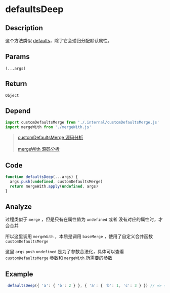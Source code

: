 # defaultsDeep

## Description
这个方法类似 [defaults](./defaults.md)，除了它会递归分配默认属性。
## Params
`(...args)`
## Return
`Object`
## Depend
```js
import customDefaultsMerge from './.internal/customDefaultsMerge.js'
import mergeWith from './mergeWith.js'
```
> [customDefaultsMerge 源码分析](../internal/customDefaultsMerge.md)
> <br/>
> <br/>
> [mergeWith 源码分析](./mergeWith.md)
> 

## Code
```js
function defaultsDeep(...args) {
  args.push(undefined, customDefaultsMerge)
  return mergeWith.apply(undefined, args)
}
```
## Analyze
过程类似于 `merge` ，但是只有在属性值为 `undefined` 或者 没有对应的属性时，才会合并

所以这里调用 `mergeWith` ，本质是调用 `baseMerge` ，使用了自定义合并函数 `customDefaultsMerge`

这里 `args` `push` `undefined` 是为了参数合法化，具体可以查看 `customDefaultsMerge` 参数和 `mergeWith` 所需要的参数

## Example
```js
 defaultsDeep({ 'a': { 'b': 2 } }, { 'a': { 'b': 1, 'c': 3 } }) // => { 'a': { 'b': 2, 'c': 3 } }
```
